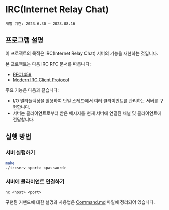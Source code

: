 # IRC(Internet Relay Chat)

`개발 기간: 2023.6.30 ~ 2023.08.16`

## 프로그램 설명
이 프로젝트의 목적은 IRC(Internet Relay Chat) 서버의 기능을 재현하는 것입니다.

본 프로젝트는 다음 IRC RFC 문서를 따릅니다:
- [RFC1459](https://datatracker.ietf.org/doc/html/rfc1459)
- [Modern IRC Client Protocol](https://modern.ircdocs.horse/)

주요 기능은 다음과 같습니다:
- I/O 멀티플렉싱을 활용하여 단일 스레드에서 여러 클라이언트를 관리하는 서버를 구현합니다.
- 서버는 클라이언트로부터 받은 메시지를 현재 서버에 연결된 채널 및 클라이언트에 전달합니다.

## 실행 방법
### 서버 실행하기
```bash
make
./ircserv <port> <password>
```

### 서버에 클라이언트 연결하기
```
nc <host> <port>
```

구현된 커맨드에 대한 설명과 사용법은 [Command.md](./Command.md) 파일에 정리되어 있습니다.
